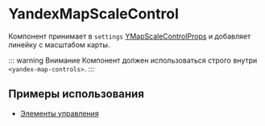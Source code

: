 # YandexMapScaleControl

Компонент принимает
в `settings` [YMapScaleControlProps](https://yandex.ru/dev/jsapi30/doc/ru/ref/#YMapScaleControlProps) и
добавляет линейку с масштабом карты.

::: warning Внимание
Компонент должен использоваться строго внутри `<yandex-map-controls>`.
:::

## Примеры использования

- [Элементы управления](/examples/controls)
